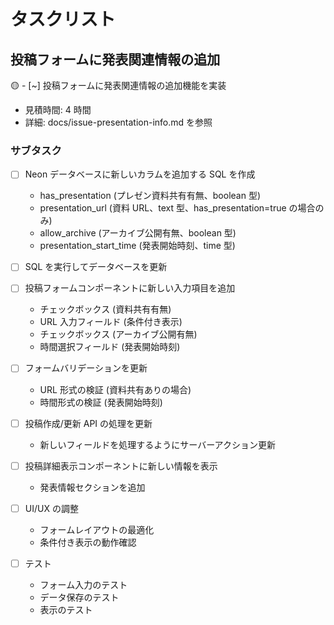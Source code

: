 # タスクリスト

## 投稿フォームに発表関連情報の追加

🟡 - [~] 投稿フォームに発表関連情報の追加機能を実装

- 見積時間: 4 時間
- 詳細: docs/issue-presentation-info.md を参照

### サブタスク

- [ ] Neon データベースに新しいカラムを追加する SQL を作成

  - has_presentation (プレゼン資料共有有無、boolean 型)
  - presentation_url (資料 URL、text 型、has_presentation=true の場合のみ)
  - allow_archive (アーカイブ公開有無、boolean 型)
  - presentation_start_time (発表開始時刻、time 型)

- [ ] SQL を実行してデータベースを更新

- [ ] 投稿フォームコンポーネントに新しい入力項目を追加

  - チェックボックス (資料共有有無)
  - URL 入力フィールド (条件付き表示)
  - チェックボックス (アーカイブ公開有無)
  - 時間選択フィールド (発表開始時刻)

- [ ] フォームバリデーションを更新

  - URL 形式の検証 (資料共有ありの場合)
  - 時間形式の検証 (発表開始時刻)

- [ ] 投稿作成/更新 API の処理を更新

  - 新しいフィールドを処理するようにサーバーアクション更新

- [ ] 投稿詳細表示コンポーネントに新しい情報を表示

  - 発表情報セクションを追加

- [ ] UI/UX の調整

  - フォームレイアウトの最適化
  - 条件付き表示の動作確認

- [ ] テスト
  - フォーム入力のテスト
  - データ保存のテスト
  - 表示のテスト
